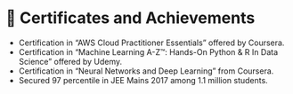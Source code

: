 # 🥇 Certificates and Achievements

- Certification in “AWS Cloud Practitioner Essentials” offered by Coursera.
- Certification in “Machine Learning A-Z™: Hands-On Python & R In Data Science” offered by Udemy.
- Certification in “Neural Networks and Deep Learning” from Coursera.
- Secured 97 percentile in JEE Mains 2017 among 1.1 million students.